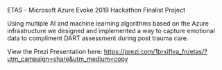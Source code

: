 ETAS - Microsoft Azure Evoke 2019 Hackathon Finalist Project

Using multiple AI and machine learning algorithms based on the Azure infrastructure we designed and implemented a way to capture emotional data to compliment DART assessment during post trauma care.

View the Prezi Presentation here: https://prezi.com/1brxiflva_fn/etas/?utm_campaign=share&utm_medium=copy
